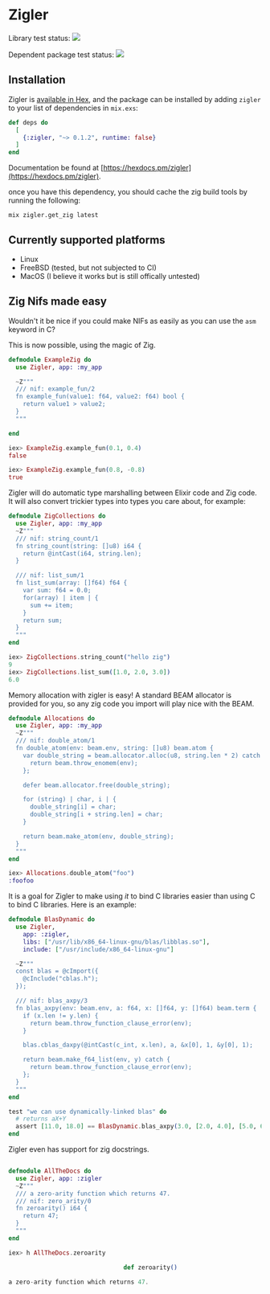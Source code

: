 # Zigler

Library test status:
![](https://github.com/ityonemo/zigler/workflows/Elixir%20CI/badge.svg)

Dependent package test status:
![](https://github.com/ityonemo/zigler_test/workflows/Elixir%20CI/badge.svg)

## Installation

Zigler is [available in Hex](https://hex.pm/zigler), and the package can be installed
by adding `zigler` to your list of dependencies in `mix.exs`:

```elixir
def deps do
  [
    {:zigler, "~> 0.1.2", runtime: false}
  ]
end
```

Documentation
be found at [https://hexdocs.pm/zigler](https://hexdocs.pm/zigler).

once you have this dependency, you should cache the zig build tools by running the following:

`mix zigler.get_zig latest`

## Currently supported platforms

- Linux
- FreeBSD (tested, but not subjected to CI)
- MacOS (I believe it works but is still offically untested)

## Zig Nifs made easy

Wouldn't it be nice if you could make NIFs as easily as you can use the `asm`
keyword in C?

This is now possible, using the magic of Zig.

```elixir
defmodule ExampleZig do
  use Zigler, app: :my_app

  ~Z"""
  /// nif: example_fun/2
  fn example_fun(value1: f64, value2: f64) bool {
    return value1 > value2;
  }
  """

end

iex> ExampleZig.example_fun(0.1, 0.4)
false

iex> ExampleZig.example_fun(0.8, -0.8)
true
```

Zigler will do automatic type marshalling between Elixir code and Zig code.
It will also convert trickier types into types you care about, for example:

```elixir
defmodule ZigCollections do
  use Zigler, app: :my_app
  ~Z"""
  /// nif: string_count/1
  fn string_count(string: []u8) i64 {
    return @intCast(i64, string.len);
  }

  /// nif: list_sum/1
  fn list_sum(array: []f64) f64 {
    var sum: f64 = 0.0;
    for(array) | item | {
      sum += item;
    }
    return sum;
  }
  """
end

iex> ZigCollections.string_count("hello zig")
9
iex> ZigCollections.list_sum([1.0, 2.0, 3.0])
6.0
```

Memory allocation with zigler is easy!  A standard BEAM allocator is provided for you,
so any zig code you import will play nice with the BEAM.

```elixir
defmodule Allocations do
  use Zigler, app: :my_app
  ~Z"""
  /// nif: double_atom/1
  fn double_atom(env: beam.env, string: []u8) beam.atom {
    var double_string = beam.allocator.alloc(u8, string.len * 2) catch {
      return beam.throw_enomem(env);
    };

    defer beam.allocator.free(double_string);

    for (string) | char, i | {
      double_string[i] = char;
      double_string[i + string.len] = char;
    }

    return beam.make_atom(env, double_string);
  }
  """
end

iex> Allocations.double_atom("foo")
:foofoo

```

It is a goal for Zigler to make using *it* to bind C libraries easier
than using C to bind C libraries.  Here is an example:

```elixir
defmodule BlasDynamic do
  use Zigler,
    app: :zigler,
    libs: ["/usr/lib/x86_64-linux-gnu/blas/libblas.so"],
    include: ["/usr/include/x86_64-linux-gnu"]

  ~Z"""
  const blas = @cImport({
    @cInclude("cblas.h");
  });

  /// nif: blas_axpy/3
  fn blas_axpy(env: beam.env, a: f64, x: []f64, y: []f64) beam.term {
    if (x.len != y.len) {
      return beam.throw_function_clause_error(env);
    }

    blas.cblas_daxpy(@intCast(c_int, x.len), a, &x[0], 1, &y[0], 1);

    return beam.make_f64_list(env, y) catch {
      return beam.throw_function_clause_error(env);
    };
  }
  """
end

test "we can use dynamically-linked blas" do
  # returns aX+Y
  assert [11.0, 18.0] == BlasDynamic.blas_axpy(3.0, [2.0, 4.0], [5.0, 6.0])
end
```

Zigler even has support for zig docstrings.

```elixir

defmodule AllTheDocs do
  use Zigler, app: :zigler
  ~Z"""
  /// a zero-arity function which returns 47.
  /// nif: zero_arity/0
  fn zeroarity() i64 {
    return 47;
  }
  """
end

iex> h AllTheDocs.zeroarity

                                def zeroarity()

a zero-arity function which returns 47.
```

